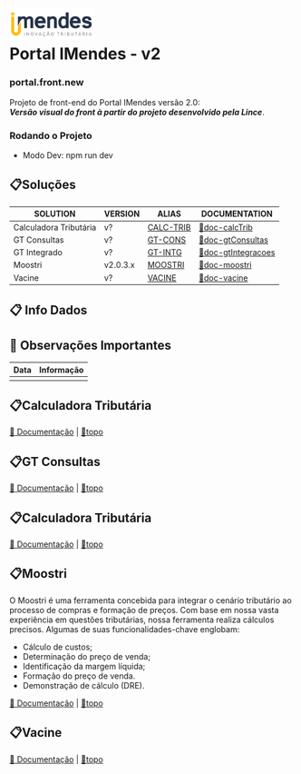 # <div id="portal-imendes"><img src="./doc-img/logoIMendes.png" width="150px"/> <br> Portal IMendes - v2 </div>

### portal.front.new
Projeto de front-end do Portal IMendes versão 2.0: <br>
_**Versão visual do front à partir do projeto desenvolvido pela Lince**_.

### Rodando o Projeto 
- Modo Dev: npm run dev

## 📋Soluções
| SOLUTION      | VERSION   | ALIAS | DOCUMENTATION |
|--- |--- |--- |--- |
| Calculadora Tributária    | v?        | [CALC-TRIB](#info-calc-trib)  | [📙doc-calcTrib](./doc-md/calc-trib.md) |
| GT Consultas              | v?        | [GT-CONS](#info-gt-cons)      | [📙doc-gtConsultas](./doc-md/gt-consultas.md) |
| GT Integrado              | v?        | [GT-INTG](#info-gt-intg)      | [📙doc-gtIntegracoes](./doc-md/gt-integracoes.md) |
| Moostri                   | v2.0.3.x  | [MOOSTRI](#info-moostri)      | [📙doc-moostri](./doc-md/moostri.md) |
| Vacine                    | v?        | [VACINE](#info-vacine)        | [📙doc-vacine](./doc-md/vacine.md) |

## 📋 Info Dados
## 📝 Observações Importantes

| Data | Informação |
|--- |--- |
| | |

## <div id="info-calc-trib">📋Calculadora Tributária</div>
  [📙 Documentação](./doc-md/calc-trib.md) | [🔼topo](#portal-imendes)

## <div id="info-gt-cons">📋GT Consultas</div>
  [📙 Documentação](./doc-md/gt-consultas.md) | [🔼topo](#portal-imendes)

## <div id="info-gt-intg">📋Calculadora Tributária</div>
  [📙 Documentação](./doc-md/gt-integracoes.md) | [🔼topo](#portal-imendes)

## <div id="info-moostri">📋Moostri</div>
O Moostri é uma ferramenta concebida para integrar o cenário tributário ao processo de compras e formação de preços. Com base em nossa vasta experiência em questões tributárias, nossa ferramenta realiza cálculos precisos. Algumas de suas funcionalidades-chave englobam:

- Cálculo de custos;
- Determinação do preço de venda;
- Identificação da margem líquida; 
- Formação do preço de venda.
- Demonstração de cálculo (DRE).

[📙 Documentação](./doc-md/moostri.md) | [🔼topo](#portal-imendes)

## <div id="info-vacine">📋Vacine</div>
  [📙 Documentação](./doc-md/vacine.md) | [🔼topo](#portal-imendes)